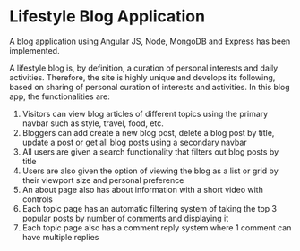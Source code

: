 # Lifestyle Blog Application

A blog application using Angular JS, Node, MongoDB and Express has been implemented.

A lifestyle blog is, by definition, a curation of personal interests and daily activities. Therefore, the site is highly unique and develops its following, based on sharing of personal curation of interests and activities. In this blog app, the functionalities are:
1.	Visitors can view blog articles of different topics using the primary navbar such as style, travel, food, etc.
2.	Bloggers can add create a new blog post, delete a blog post by title, update a post or get all blog posts using a secondary navbar
3.	All users are given a search functionality that filters out blog posts by title
4.	Users are also given the option of viewing the blog as a list or grid by their viewport size and personal preference
5.	An about page also has about information with a short video with controls
6.	Each topic page has an automatic filtering system of taking the top 3 popular posts by number of comments and displaying it
7.	Each topic page also has a comment reply system where 1 comment can have multiple replies
